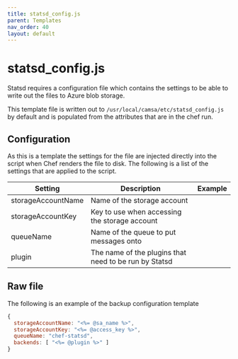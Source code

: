 ```yaml
---
title: statsd_config.js
parent: Templates
nav_order: 40
layout: default
---
```


# statsd_config.js

Statsd requires a configuration file which contains the settings to be able to write out the files to Azure blob storage.

This template file is written out to `/usr/local/camsa/etc/statsd_config.js` by default and is populated from the attributes that are in the chef run.

## Configuration

As this is a template the settings for the file are injected directly into the script when Chef renders the file to disk. The following is a list of the settings that are applied to the script.

| Setting | Description | Example |
|---|---|---|
| storageAccountName | Name of the storage account  |
| storageAccountKey | Key to use when accessing the storage account |
| queueName | Name of the queue to put messages onto |
| plugin | The name of the plugins that need to be run by Statsd |

## Raw file

The following is an example of the backup configuration template

```js
{
  storageAccountName: "<%= @sa_name %>",
  storageAccountKey: "<%= @access_key %>",
  queueName: "chef-statsd",
  backends: [ "<%= @plugin %>" ]
}
```